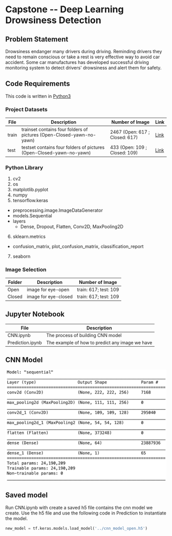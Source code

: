 # Capstone -- Deep Learning Drowsiness Detection

## Problem Statement
Drowsiness endanger many drivers during driving. Reminding drivers they need to remain conscious or take a rest is very effective way to avoid car accident. Some car manufactures has developed successful driving monitoring system to detect drivers' drowsiness and alert them for safety.


## Code Requirements
This code is written in [Python3](https://www.python.org/downloads/)

### Project Datasets

| File | Description | Number of Image | Link |
| --- | --- | --- | --- |
| train | trainset contains four folders of pictures (Open-Closed-yawn-no-yawn)| 2467 (Open: 617 ; Closed: 617) |[Link](https://www.kaggle.com/vanvalkenberg/drowsiness-detection-model-tensorflow/data)|
| test | testset contains four folders of pictures (Open-Closed-yawn-no-yawn) | 433 (Open: 109 ; Closed: 109)| [Link](https://www.kaggle.com/vanvalkenberg/drowsiness-detection-model-tensorflow/data)|

### Python Library
1. cv2
2. os
3. matplotlib.pyplot
4. numpy
5. tensorflow.keras
  * preprocessing.image.ImageDataGenerator
  * models.Sequential
  * layers
    * Dense, Dropout, Flatten, Conv2D, MaxPooling2D
6. sklearn.metrics
  * confusion_matrix, plot_confusion_matrix, classification_report
7. seaborn

### Image Selection
| Folder| Description | Number of Image |
| --- | --- | --- |
| Open | image for eye-open | train: 617; test: 109 |
| Closed | image for eye-closed | train: 617; test: 109 |

## Jupyter Notebook

| File | Description |
| --- | --- |
| CNN.ipynb | The process of building CNN model|
| Prediction.ipynb | The example of how to predict any image we have |

## CNN Model
![CNN Model](https://github.com/JasonXu-11/Capstone/blob/main/picture/CNN.png?raw=true)

## Saved model
Run CNN.ipynb with create a saved h5 file contains the cnn model we create.
Use the h5 file and use the following code in Prediction to instantiate the model.

```Python
new_model = tf.keras.models.load_model('../cnn_model_open.h5')
```

